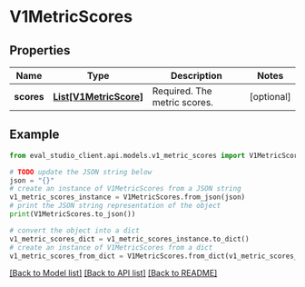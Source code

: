 # V1MetricScores


## Properties

Name | Type | Description | Notes
------------ | ------------- | ------------- | -------------
**scores** | [**List[V1MetricScore]**](V1MetricScore.md) | Required. The metric scores. | [optional] 

## Example

```python
from eval_studio_client.api.models.v1_metric_scores import V1MetricScores

# TODO update the JSON string below
json = "{}"
# create an instance of V1MetricScores from a JSON string
v1_metric_scores_instance = V1MetricScores.from_json(json)
# print the JSON string representation of the object
print(V1MetricScores.to_json())

# convert the object into a dict
v1_metric_scores_dict = v1_metric_scores_instance.to_dict()
# create an instance of V1MetricScores from a dict
v1_metric_scores_from_dict = V1MetricScores.from_dict(v1_metric_scores_dict)
```
[[Back to Model list]](../README.md#documentation-for-models) [[Back to API list]](../README.md#documentation-for-api-endpoints) [[Back to README]](../README.md)


